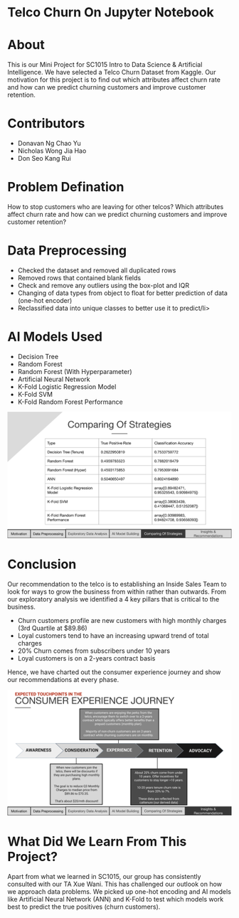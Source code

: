 # Telco Churn On Jupyter Notebook
# About
This is our Mini Project for SC1015 Intro to Data Science & Artificial Intelligence. We have selected a Telco Churn Dataset from Kaggle. Our motivation for this project is to find out which attributes affect churn rate and how can we predict churning customers and improve customer retention.
# Contributors

<ul>
  <li>Donavan Ng Chao Yu</li>
  <li>Nicholas Wong Jia Hao</li>
  <li>Don Seo Kang Rui</li>
</ul>  

# Problem Defination
How to stop customers who are leaving for other telcos? Which attributes affect churn rate and how can we predict churning customers and improve customer retention?

# Data Preprocessing
<ul>
  <li>Checked the dataset and removed all duplicated rows</li>
  <li>Removed rows that contained blank fields</li>
  <li>Check and remove any outliers using the box-plot and IQR</li>
  <li>Changing of data types from object to float for better prediction of data (one-hot encoder)</li>
  <li>Reclassified data into unique classes to better use it to predict/li>
</ul>  

# AI Models Used
<ul>
  <li>Decision Tree</li>
  <li>Random Forest</li>
  <li>Random Forest (With Hyperparameter)</li>
  <li>Artificial Neural Network</li>
  <li>K-Fold Logistic Regression Model</li>
  <li>K-Fold SVM</li>
  <li>K-Fold Random Forest Performance</li>
</ul>  

<img src="img/Comparing Of Strategies.png" alt="Comparing Of Strategies">

# Conclusion
Our recommendation to the telco is to establishing an Inside Sales Team to look for ways to grow the business from within rather than outwards. From our exploratory analysis we identified a 4 key pillars that is critical to the business.
<ul>
  <li>Churn customers profile are new customers with high monthly charges (3rd Quartile at $89.86)</li>
  <li>Loyal customers tend to have an increasing upward trend of total charges</li>
  <li>20% Churn comes from subscribers under 10 years</li>
  <li>Loyal customers is on a 2-years contract basis</li>
</ul>

Hence, we have charted out the consumer experience journey and show our recommendations at every phase.

<img src="img/Consumer Experience Journey.png" alt="Consumer Experience Journey">

# What Did We Learn From This Project?
Apart from what we learned in SC1015, our group has consistently consulted with our TA Xue Wani. This has challenged our outlook on how we approach data problems. We picked up one-hot encoding and AI models like Artificial Neural Network (ANN) and K-Fold to test which models work best to predict the true positives (churn customers).
